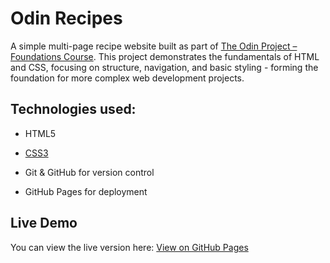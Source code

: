 # Odin Recipes

A simple multi-page recipe website built as part of [The Odin Project – Foundations Course](https://www.theodinproject.com/lessons/foundations-recipes). This project demonstrates the fundamentals of HTML and CSS, focusing on structure, navigation, and basic styling - forming the foundation for more complex web development projects.

## Technologies used:

- HTML5

- [CSS3](https://www.theodinproject.com/lessons/foundations-block-and-inline#assignment)

- Git & GitHub for version control

- GitHub Pages for deployment

## Live Demo

You can view the live version here: [View on GitHub Pages](https://programmermarko.github.io/odin_recipes/)
